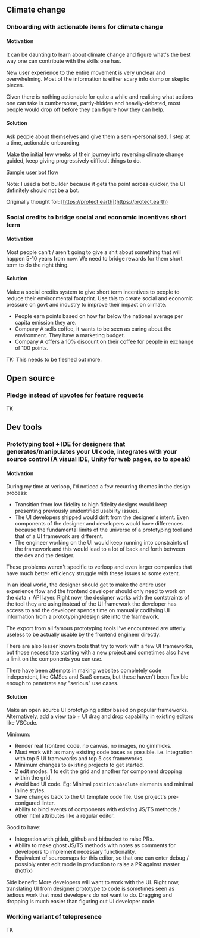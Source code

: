 ## Climate change

### Onboarding with actionable items for climate change

#### Motivation

It can be daunting to learn about climate change and figure what's the best way one can contribute with the skills one has.

New user experience to the entire movement is very unclear and overwhelming. Most of the information is either scary info dump or skeptic pieces. 

Given there is nothing actionable for quite a while and realising what actions one can take is cumbersome, partly-hidden and heavily-debated, most people would drop off before they can figure how they can help.

#### Solution

Ask people about themselves and give them a semi-personalised, 1 step at a time, actionable onboarding.

Make the initial few weeks of their journey into reversing climate change guided, keep giving progressively difficult things to do.

[Sample user bot flow](https://landbot.io/u/H-427314-S9BKE7V242FKEWXP/index.html)

Note: I used a bot builder because it gets the point across quicker, the UI definitely should not be a bot.

Originally thought for: [https://protect.earth](https://protect.earth)

### Social credits to bridge social and economic incentives short term

#### Motivation

Most people can't / aren't going to give a shit about something that will happen 5-10 years from now. We need to bridge rewards for them short term to do the right thing.

#### Solution

Make a social credits system to give short term incentives to people to reduce their environmental footprint.
Use this to create social and economic pressure on govt and industry to improve their impact on climate.

- People earn points based on how far below the national average per capita emission they are.
- Company A sells coffee, it wants to be seen as caring about the environment. They have a marketing budget.
- Company A offers a 10% discount on their coffee for people in exchange of 100 points.


TK: This needs to be fleshed out more.

## Open source

### Pledge instead of upvotes for feature requests
TK

## Dev tools

### Prototyping tool + IDE for designers that generates/manipulates your UI code, integrates with your source control (A visual IDE, Unity for web pages, so to speak)

#### Motivation

During my time at verloop, I'd noticed a few recurring themes in the design process:
- Transition from low fidelity to high fidelity designs would keep presenting previously unidentified usability issues.
- The UI developers shipped would drift from the designer's intent. Even components of the designer and developers would have differences because the fundamental limits of the universe of a prototyping tool and that of a UI framework are different.
- The engineer working on the UI would keep running into constraints of the framework and this would lead to a lot of back and forth between the dev and the desiger.

These problems weren't specific to verloop and even larger companies that have much better efficiency struggle with these issues to some extent.

In an ideal world, the designer should get to make the entire user experience flow and the frontend developer should only need to work on the data + API layer. Right now, the designer works with the contstraints of the tool they are using instead of the UI framework the developer has access to and the developer spends time on manually codifying UI information from a prototyping/design site into the framework.


The export from all famous prototyping tools I've encountered are utterly useless to be actually usable by the frontend engineer directly.

There are also lesser known tools that try to work with a few UI frameworks, but those necessitate starting with a new project and sometimes also have a limit on the components you can use.

There have been attempts in making websites completely code independent, like CMSes and SaaS cmses, but these haven't been flexible enough to penetrate any "serious" use cases.

#### Solution

Make an open source UI prototyping editor based on popular frameworks. Alternatively, add a view tab + UI drag and drop capability in existing editors like VSCode.

Minimum:
- Render real frontend code, no canvas, no images, no gimmicks.
- Must work with as many existing code bases as possible. i.e. Integration with top 5 UI frameworks and top 5 css frameworks.
- Minimum changes to existing projects to get started.
- 2 edit modes. 1 to edit the grid and another for component dropping within the grid.
- Avoid bad UI code. Eg: Minimal `position:absolute` elements and minimal inline styles.
- Save changes back to the UI template code file. Use project's pre-conigured linter.
- Ability to bind events of components with existing JS/TS methods / other html attributes like a regular editor.

Good to have:
- Integration with gitlab, github and bitbucket to raise PRs.
- Ability to make ghost JS/TS methods with notes as comments for developers to implement necessary functionality.
- Equivalent of sourcemaps for this editor, so that one can enter debug / possibly enter edit mode in production to raise a PR against master (hotfix)

Side benefit: More developers will want to work with the UI. Right now, translating UI from designer prototype to code is sometimes seen as tedious work that most developers do not want to do. Dragging and dropping is much easier than figuring out UI developer code.


### Working variant of telepresence
TK
